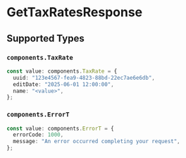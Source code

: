 # GetTaxRatesResponse


## Supported Types

### `components.TaxRate`

```typescript
const value: components.TaxRate = {
  uuid: "123e4567-fea9-4823-88bd-22ec7ae6e6db",
  editDate: "2025-06-01 12:00:00",
  name: "<value>",
};
```

### `components.ErrorT`

```typescript
const value: components.ErrorT = {
  errorCode: 1000,
  message: "An error occurred completing your request",
};
```

